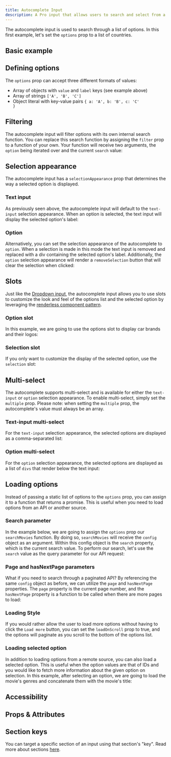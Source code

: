 ```yaml
---
title: Autocomplete Input
description: A Pro input that allows users to search and select from a customizable options list. Supports single and multi-value selections.
---
```


<InputPageHero title="Autocomplete"></InputPageHero>

<ProInstallSnippet></ProInstallSnippet>

The autocomplete input is used to search through a list of options. In this first example, let's set the `options` prop to a list of countries.


## Basic example

<example
name="Autocomplete"
:min-height="550"
file="/_content/examples/autocomplete-pro/autocomplete-base.vue"></example>

## Defining options
The `options` prop can accept three different formats of values:

- Array of objects with `value` and `label` keys (see example above)
- Array of strings <code>['A', 'B', 'C']</code>
- Object literal with key-value pairs <code>{ a: 'A', b: 'B', c: 'C' }</code>

## Filtering

The autocomplete input will filter options with its own internal search function. You can replace this search function by assigning the `filter` prop to a function of your own. Your function will receive two arguments, the `option` being iterated over and the current `search` value:

<example
name="Autocomplete"
:min-height="550"
file="/_content/examples/autocomplete-pro/autocomplete-filter.vue"></example>

## Selection appearance

The autocomplete input has a `selectionAppearance` prop that determines the way a selected option is displayed.

### Text input

As previously seen above, the autocomplete input will default to the `text-input` selection appearance. When an option is selected, the text input will display the selected option's label:

<example
name="Autocomplete"
:min-height="300"
file="/_content/examples/autocomplete-pro/autocomplete-text-input.vue"></example>

### Option

Alternatively, you can set the selection appearance of the autocomplete to `option`. When a selection is made in this mode the text input is removed and replaced with a div containing the selected option's label. Additionally, the `option` selection appearance will render a `removeSelection` button that will clear the selection when clicked:

<example
name="Autocomplete"
:min-height="300"
file="/_content/examples/autocomplete-pro/autocomplete-option.vue"></example>

## Slots

Just like the [Dropdown input](/inputs/dropdown), the autocomplete input allows you to use slots to customize the look and feel of the options list and the selected option by leveraging the [renderless component pattern](https://adamwathan.me/renderless-components-in-vuejs/).

### Option slot

In this example, we are going to use the options slot to display car brands and their logos:

<example
name="Autocomplete"
:min-height="550"
file="/_content/examples/autocomplete-pro/autocomplete-option-slot.vue"></example>

### Selection slot

If you only want to customize the display of the selected option, use the `selection` slot:

<example
name="Autocomplete"
:min-height="550"
file="/_content/examples/autocomplete-pro/autocomplete-selection-slot.vue"></example>


## Multi-select

The autocomplete supports multi-select and is available for either the `text-input` or `option` selection appearance. To enable multi-select, simply set the `multiple` prop. Please note: when setting the `multiple` prop, the autocomplete's value must always be an array.

### Text-input multi-select

For the `text-input` selection appearance, the selected options are displayed as a comma-separated list:

<example
name="Autocomplete"
:min-height="550"
file="/_content/examples/autocomplete-pro/autocomplete-selection-appearance-text-multiple.vue"></example>

### Option multi-select

For the `option` selection appearance, the selected options are displayed as a list of `divs` that render below the text input:

<example
name="Autocomplete"
:min-height="550"
file="/_content/examples/autocomplete-pro/autocomplete-selection-appearance-option-multiple.vue"></example>

## Loading options

Instead of passing a static list of options to the `options` prop, you can assign it to a function that returns a promise. This is useful when you need to load options from an API or another source.

### Search parameter

In the example below, we are going to assign the `options` prop our `searchMovies` function. By doing so, `searchMovies` will receive the `config` object as an argument. Within this config object is the `search` property, which is the current search value. To perform our search, let's use the `search` value as the query parameter for our API request:

<example
name="Autocomplete"
:min-height="550"
file="/_content/examples/autocomplete-pro/autocomplete-single-request.vue"></example>

### Page and hasNextPage parameters
What if you need to search through a paginated API? By referencing the same `config` object as before, we can utilize the `page` and `hasNextPage` properties. The `page` property is the current page number, and the `hasNextPage` property is a function to be called when there are more pages to load:

<example
name="Autocomplete"
:min-height="550"
file="/_content/examples/autocomplete-pro/autocomplete-pagination.vue"></example>

### Loading Style

If you would rather allow the user to load more options without having to click the `Load more` button, you can set the `loadOnScroll` prop to true, and the options will paginate as you scroll to the bottom of the options list.

### Loading selected option

In addition to loading options from a remote source, you can also load a selected option. This is useful when the option values are that of IDs and you would like to fetch more information about the given option on selection. In this example, after selecting an option, we are going to load the movie's genres and concatenate them with the movie's title:

<example
name="Autocomplete"
:min-height="550"
file="/_content/examples/autocomplete-pro/autocomplete-pagination-option-loader.vue"></example>

<!-- Example of loading option via API. -->

## Accessibility

## Props & Attributes

<!-- <reference-table input="autocomplete">
</reference-table> -->

## Section keys

You can target a specific section of an input using that section's "key". Read more about sections [here](/essentials/inputs#sections).

<div>
  <formkit-input-diagram />
</div>

<reference-table type="sectionKeys" primary="section-key" :without="[]">
</reference-table>
